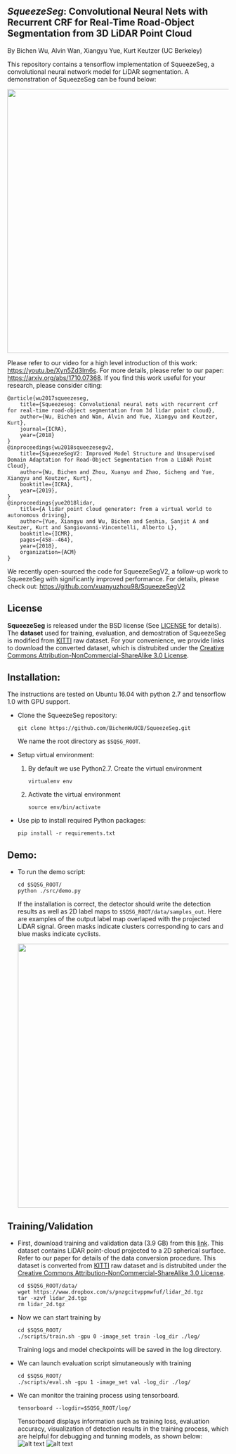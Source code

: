 ## _SqueezeSeg_: Convolutional Neural Nets with Recurrent CRF for Real-Time Road-Object Segmentation from 3D LiDAR Point Cloud

By Bichen Wu, Alvin Wan, Xiangyu Yue, Kurt Keutzer (UC Berkeley)

This repository contains a tensorflow implementation of SqueezeSeg, a convolutional neural network model for LiDAR segmentation. A demonstration of SqueezeSeg can be found below:

<p align="center">
    <img src="https://github.com/BichenWuUCB/SqueezeSeg/raw/master/readme/pr_0005.gif" width="600" />
</p>


Please refer to our video for a high level introduction of this work: https://youtu.be/Xyn5Zd3lm6s. For more details, please refer to our paper: https://arxiv.org/abs/1710.07368. If you find this work useful for your research, please consider citing:

    @article{wu2017squeezeseg,
        title={Squeezeseg: Convolutional neural nets with recurrent crf for real-time road-object segmentation from 3d lidar point cloud},
        author={Wu, Bichen and Wan, Alvin and Yue, Xiangyu and Keutzer, Kurt},
        journal={ICRA},
        year={2018}
    }
    @inproceedings{wu2018squeezesegv2,
        title={SqueezeSegV2: Improved Model Structure and Unsupervised Domain Adaptation for Road-Object Segmentation from a LiDAR Point Cloud},
        author={Wu, Bichen and Zhou, Xuanyu and Zhao, Sicheng and Yue, Xiangyu and Keutzer, Kurt},
        booktitle={ICRA},
        year={2019},
    }
    @inproceedings{yue2018lidar,
        title={A lidar point cloud generator: from a virtual world to autonomous driving},
        author={Yue, Xiangyu and Wu, Bichen and Seshia, Sanjit A and Keutzer, Kurt and Sangiovanni-Vincentelli, Alberto L},
        booktitle={ICMR},
        pages={458--464},
        year={2018},
        organization={ACM}
    }

We recently open-sourced the code for SqueezeSegV2, a follow-up work to SqueezeSeg with significantly improved performance. For details, please check out: https://github.com/xuanyuzhou98/SqueezeSegV2

## License
**SqueezeSeg** is released under the BSD license (See [LICENSE](https://github.com/BichenWuUCB/SqueezeSeg/blob/master/LICENSE) for details). The **dataset** used for training, evaluation, and demostration of SqueezeSeg is modified from [KITTI](http://www.cvlibs.net/datasets/kitti/) raw dataset. For your convenience, we provide links to download the converted dataset, which is distrubited under the [Creative Commons Attribution-NonCommercial-ShareAlike 3.0 License](https://creativecommons.org/licenses/by-nc-sa/3.0/).

## Installation:

The instructions are tested on Ubuntu 16.04 with python 2.7 and tensorflow 1.0 with GPU support. 
- Clone the SqueezeSeg repository:
    ```Shell
    git clone https://github.com/BichenWuUCB/SqueezeSeg.git
    ```
    We name the root directory as `$SQSG_ROOT`.

- Setup virtual environment:
    1. By default we use Python2.7. Create the virtual environment
        ```Shell
        virtualenv env
        ```

    2. Activate the virtual environment
        ```Shell
        source env/bin/activate
        ```

- Use pip to install required Python packages:
    ```Shell
    pip install -r requirements.txt
    ```

## Demo:
- To run the demo script:
  ```Shell
  cd $SQSG_ROOT/
  python ./src/demo.py
  ```
  If the installation is correct, the detector should write the detection results as well as 2D label maps to `$SQSG_ROOT/data/samples_out`. Here are examples of the output label map overlaped with the projected LiDAR signal. Green masks indicate clusters corresponding to cars and blue masks indicate cyclists.
  <p align="center">
    <img src="https://github.com/BichenWuUCB/SqueezeSeg/raw/master/readme/0001.gif" width="600" />
  </p>


## Training/Validation
- First, download training and validation data (3.9 GB) from this [link](https://www.dropbox.com/s/pnzgcitvppmwfuf/lidar_2d.tgz?dl=0). This dataset contains LiDAR point-cloud projected to a 2D spherical surface. Refer to our paper for details of the data conversion procedure. This dataset is converted from [KITTI](http://www.cvlibs.net/datasets/kitti/) raw dataset and is distrubited under the [Creative Commons Attribution-NonCommercial-ShareAlike 3.0 License](https://creativecommons.org/licenses/by-nc-sa/3.0/).
    ```Shell
    cd $SQSG_ROOT/data/
    wget https://www.dropbox.com/s/pnzgcitvppmwfuf/lidar_2d.tgz
    tar -xzvf lidar_2d.tgz
    rm lidar_2d.tgz
    ```

- Now we can start training by
    ```Shell
    cd $SQSG_ROOT/
    ./scripts/train.sh -gpu 0 -image_set train -log_dir ./log/
    ```
   Training logs and model checkpoints will be saved in the log directory.
   
- We can launch evaluation script simutaneously with training
    ```Shell
    cd $SQSG_ROOT/
    ./scripts/eval.sh -gpu 1 -image_set val -log_dir ./log/
    ```

- We can monitor the training process using tensorboard.
    ```Shell
    tensorboard --logdir=$SQSG_ROOT/log/
    ```
    Tensorboard displays information such as training loss, evaluation accuracy, visualization of detection results in the training process, which are helpful for debugging and tunning models, as shown below:
    ![alt text](https://github.com/BichenWuUCB/SqueezeSeg/raw/master/readme/Screen%20Shot%202018-02-17%20at%206.13.44%20PM.png)
    ![alt text](https://github.com/BichenWuUCB/SqueezeSeg/raw/master/readme/Screen%20Shot%202018-02-17%20at%206.14.05%20PM.png)